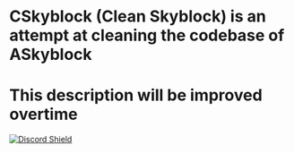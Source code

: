 # CSkyblock (Clean Skyblock) is an attempt at cleaning the codebase of ASkyblock
# This description will be improved overtime
[![Discord Shield](https://discordapp.com/api/guilds/546644208887398411/widget.png?style=shield)](https://discord.gg/N5HWt64)
